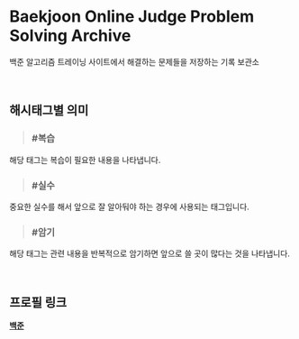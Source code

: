 # Baekjoon Online Judge Problem Solving Archive

백준 알고리즘 트레이닝 사이트에서 해결하는 문제들을 저장하는 기록 보관소

<br>

## 해시태그별 의미

> ### #복습
해당 태그는 복습이 필요한 내용을 나타냅니다.

> ### #실수
중요한 실수를 해서 앞으로 잘 알아둬야 하는 경우에 사용되는 태그입니다.

> ### #암기
해당 태그는 관련 내용을 반복적으로 암기하면 앞으로 쓸 곳이 많다는 것을 나타냅니다.

<br>

## 프로필 링크
[**백준**](https://www.acmicpc.net/user/dbehdgns1215)
